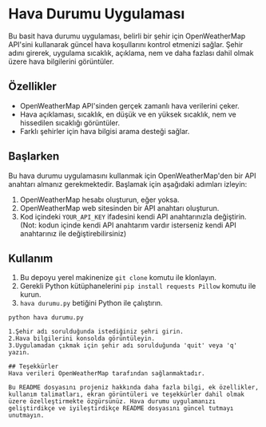 # Hava Durumu Uygulaması

Bu basit hava durumu uygulaması, belirli bir şehir için OpenWeatherMap API'sini kullanarak güncel hava koşullarını kontrol etmenizi sağlar. Şehir adını girerek, uygulama sıcaklık, açıklama, nem ve daha fazlası dahil olmak üzere hava bilgilerini görüntüler.

## Özellikler

- OpenWeatherMap API'sinden gerçek zamanlı hava verilerini çeker.
- Hava açıklaması, sıcaklık, en düşük ve en yüksek sıcaklık, nem ve hissedilen sıcaklığı görüntüler.
- Farklı şehirler için hava bilgisi arama desteği sağlar.

## Başlarken

Bu hava durumu uygulamasını kullanmak için OpenWeatherMap'den bir API anahtarı almanız gerekmektedir. Başlamak için aşağıdaki adımları izleyin:

1. OpenWeatherMap hesabı oluşturun, eğer yoksa.
2. OpenWeatherMap web sitesinden bir API anahtarı oluşturun.
3. Kod içindeki `YOUR_API_KEY` ifadesini kendi API anahtarınızla değiştirin.(Not: kodun içinde kendi API anahtarım vardır 
isterseniz kendi API anahtarınız ile değiştirebilirsiniz)

## Kullanım

1. Bu depoyu yerel makinenize `git clone` komutu ile klonlayın.
2. Gerekli Python kütüphanelerini `pip install requests Pillow` komutu ile kurun.
3. `hava durumu.py` betiğini Python ile çalıştırın.

```shell
python hava durumu.py

1.Şehir adı sorulduğunda istediğiniz şehri girin.
2.Hava bilgilerini konsolda görüntüleyin.
3.Uygulamadan çıkmak için şehir adı sorulduğunda 'quit' veya 'q' yazın.

## Teşekkürler
Hava verileri OpenWeatherMap tarafından sağlanmaktadır.

Bu README dosyasını projeniz hakkında daha fazla bilgi, ek özellikler, kullanım talimatları, ekran görüntüleri ve teşekkürler dahil olmak üzere özelleştirmekte özgürsünüz. Hava durumu uygulamanızı geliştirdikçe ve iyileştirdikçe README dosyasını güncel tutmayı unutmayın.

